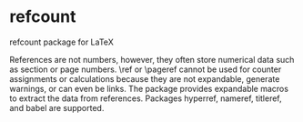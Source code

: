 # refcount

refcount package for LaTeX


References are not numbers, however, they often store numerical
data such as section or page numbers. \ref or \pageref
cannot be used for counter assignments or calculations because
they are not expandable, generate warnings, or can even be links.
The package provides expandable macros to extract the data
from references. Packages hyperref, nameref,
titleref, and babel are supported.

